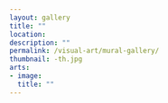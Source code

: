 ```yaml
---
layout: gallery
title: ""
location:
description: ""
permalink: /visual-art/mural-gallery/
thumbnail: -th.jpg
arts:
- image:
  title: ""
---
```

